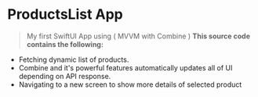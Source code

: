 # ProductsList App
> My first SwiftUI App using ( MVVM with Combine )
**This source code contains the following:**
- Fetching dynamic list of products.
- Combine and it's powerful features automatically updates all of UI depending on API response.
- Navigating to a new screen to show more details of selected product


